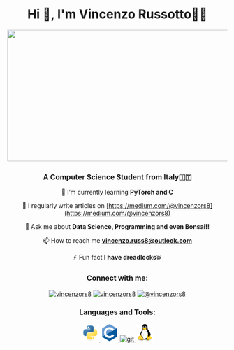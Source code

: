 <h1 align="center">Hi 🍃, I'm Vincenzo Russotto👨‍🦰</h1>

<div id="header" align="center">
  <img src="https://media.giphy.com/media/WxJLwDBAXDsW1fqZ3v/giphy.gif" width="600" height="300"/>
</div>

<h3 align="center">A Computer Science Student from Italy🇮🇹</h3>

<div align="center">

 🌱 I’m currently learning **PyTorch and C**

 📝 I regularly write articles on [https://medium.com/@vincenzors8](https://medium.com/@vincenzors8)

💬 Ask me about **Data Science, Programming and even Bonsai!!**

 📫 How to reach me **vincenzo.russ8@outlook.com**

 ⚡ Fun fact **I have dreadlocks💥**

</div>
<h3 align="center">Connect with me:</h3>
<p align="center">
<a href="https://linkedin.com/in/vincenzors8" target="blank"><img align="center" src="https://raw.githubusercontent.com/rahuldkjain/github-profile-readme-generator/master/src/images/icons/Social/linked-in-alt.svg" alt="vincenzors8" height="30" width="40" /></a>
<a href="https://kaggle.com/vincenzors8" target="blank"><img align="center" src="https://raw.githubusercontent.com/rahuldkjain/github-profile-readme-generator/master/src/images/icons/Social/kaggle.svg" alt="vincenzors8" height="30" width="40" /></a>
<a href="https://medium.com/@vincenzors8" target="blank"><img align="center" src="https://raw.githubusercontent.com/rahuldkjain/github-profile-readme-generator/master/src/images/icons/Social/medium.svg" alt="@vincenzors8" height="30" width="40" /></a>

<h3 align="center">Languages and Tools:</h3>
<p align="center"> 
<a href="https://www.python.org" target="_blank" rel="noreferrer"> <img src="https://raw.githubusercontent.com/devicons/devicon/master/icons/python/python-original.svg" alt="python" width="40" height="40"/> 
</a> 
<a href="https://www.cprogramming.com/" target="_blank" rel="noreferrer"> <img src="https://raw.githubusercontent.com/devicons/devicon/master/icons/c/c-original.svg" alt="c" width="40" height="40"/> 
</a> 
<a href="https://git-scm.com/" target="_blank" rel="noreferrer"> <img src="https://www.vectorlogo.zone/logos/git-scm/git-scm-icon.svg" alt="git" width="40" height="40"/> 
</a> 
<a href="https://www.linux.org/" target="_blank" rel="noreferrer"> <img src="https://raw.githubusercontent.com/devicons/devicon/master/icons/linux/linux-original.svg" alt="linux" width="40" height="40"/> 
</a> 
</p>

